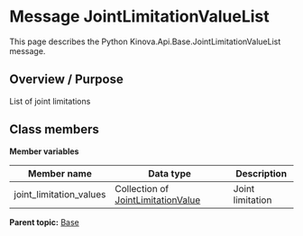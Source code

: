 # Message JointLimitationValueList

This page describes the Python Kinova.Api.Base.JointLimitationValueList message.

## Overview / Purpose

List of joint limitations

## Class members

 **Member variables** 

|Member name|Data type|Description|
|-----------|---------|-----------|
|joint\_limitation\_values|Collection of [JointLimitationValue](msg_Base_JointLimitationValue.md#)|Joint limitation|

**Parent topic:** [Base](../references/summary_Base.md)


